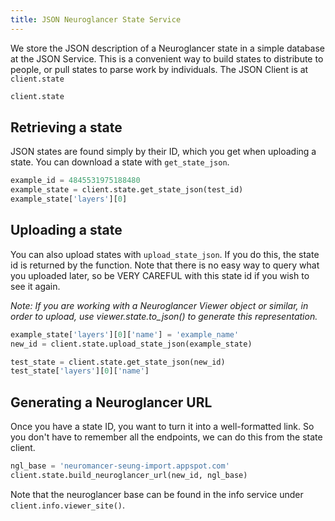 ```yaml
---
title: JSON Neuroglancer State Service
---
```


We store the JSON description of a Neuroglancer state in a simple
database at the JSON Service. This is a convenient way to build states
to distribute to people, or pull states to parse work by individuals.
The JSON Client is at `client.state`

```python
client.state
```

## Retrieving a state

JSON states are found simply by their ID, which you get when uploading a
state. You can download a state with `get_state_json`.

```python
example_id = 4845531975188480
example_state = client.state.get_state_json(test_id)
example_state['layers'][0]
```

## Uploading a state

You can also upload states with `upload_state_json`. If you do this, the
state id is returned by the function. Note that there is no easy way to
query what you uploaded later, so be VERY CAREFUL with this state id if
you wish to see it again.

_Note: If you are working with a Neuroglancer Viewer object or similar,
in order to upload, use viewer.state.to_json() to generate this
representation._

```python
example_state['layers'][0]['name'] = 'example_name'
new_id = client.state.upload_state_json(example_state)
```

```python
test_state = client.state.get_state_json(new_id)
test_state['layers'][0]['name']
```

## Generating a Neuroglancer URL

Once you have a state ID, you want to turn it into a well-formatted
link. So you don\'t have to remember all the endpoints, we can do this
from the state client.

```python
ngl_base = 'neuromancer-seung-import.appspot.com'
client.state.build_neuroglancer_url(new_id, ngl_base)
```

Note that the neuroglancer base can be found in the info service under
`client.info.viewer_site()`.
